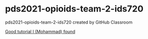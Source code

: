 # pds2021-opioids-team-2-ids720
pds2021-opioids-team-2-ids720 created by GitHub Classroom


[Good tutorial I (Mohammad) found](https://www.youtube.com/watch?v=dQw4w9WgXcQ)


